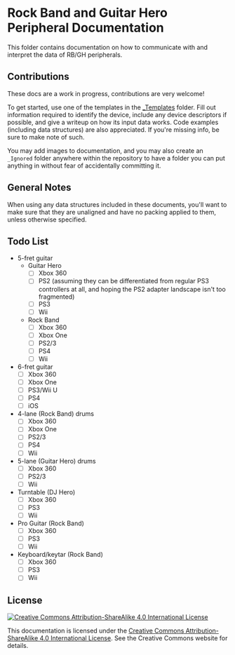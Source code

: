 # Rock Band and Guitar Hero Peripheral Documentation

This folder contains documentation on how to communicate with and interpret the data of RB/GH peripherals.

## Contributions

These docs are a work in progress, contributions are very welcome!

To get started, use one of the templates in the [_Templates](_Templates/) folder. Fill out information required to identify the device, include any device descriptors if possible, and give a writeup on how its input data works. Code examples (including data structures) are also appreciated. If you're missing info, be sure to make note of such.

You may add images to documentation, and you may also create an `_Ignored` folder anywhere within the repository to have a folder you can put anything in without fear of accidentally committing it.

## General Notes

When using any data structures included in these documents, you'll want to make sure that they are unaligned and have no packing applied to them, unless otherwise specified.

## Todo List

- 5-fret guitar
  - Guitar Hero
    - [ ] Xbox 360
    - [ ] PS2 (assuming they can be differentiated from regular PS3 controllers at all, and hoping the PS2 adapter landscape isn't too fragmented)
    - [ ] PS3
    - [ ] Wii
  - Rock Band
    - [ ] Xbox 360
    - [ ] Xbox One
    - [ ] PS2/3
    - [ ] PS4
    - [ ] Wii
- 6-fret guitar
  - [ ] Xbox 360
  - [ ] Xbox One
  - [ ] PS3/Wii U
  - [ ] PS4
  - [ ] iOS
- 4-lane (Rock Band) drums
  - [ ] Xbox 360
  - [ ] Xbox One
  - [ ] PS2/3
  - [ ] PS4
  - [ ] Wii
- 5-lane (Guitar Hero) drums
  - [ ] Xbox 360
  - [ ] PS2/3
  - [ ] Wii
- Turntable (DJ Hero)
  - [ ] Xbox 360
  - [ ] PS3
  - [ ] Wii
- Pro Guitar (Rock Band)
  - [ ] Xbox 360
  - [ ] PS3
  - [ ] Wii
- Keyboard/keytar (Rock Band)
  - [ ] Xbox 360
  - [ ] PS3
  - [ ] Wii

## License

[![Creative Commons Attribution-ShareAlike 4.0 International License](https://i.creativecommons.org/l/by-sa/4.0/88x31.png)](https://creativecommons.org/licenses/by-sa/4.0/)

This documentation is licensed under the [Creative Commons Attribution-ShareAlike 4.0 International License](https://creativecommons.org/licenses/by-sa/4.0/). See the Creative Commons website for details.

